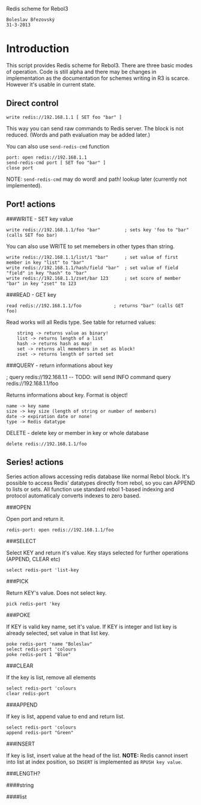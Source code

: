 Redis scheme for Rebol3

	Boleslav Březovský
	31-3-2013
	
# Introduction

This script provides Redis scheme for Rebol3. There are three basic modes of operation.
Code is still alpha and there may be changes in implementation as the documentation for schemes writing in R3 is scarce.
However it's usable in current state.

## Direct control

	write redis://192.168.1.1 [ SET foo "bar" ]
	
This way you can send raw commands to Redis server. The block is not reduced.
(Words and path evaluation may be added later.)

You can also use `send-redis-cmd` function

	port: open redis://192.168.1.1
	send-redis-cmd port [ SET foo "bar" ]
	close port

NOTE: `send-redis-cmd` may do word! and path! lookup later (currently not implemented).
	
## Port! actions

###WRITE - SET key value

	write redis://192.168.1.1/foo "bar"			; sets key 'foo to "bar" (calls SET foo bar)
	
You can also use WRITE to set memebers in other types than string.

	write redis://192.168.1.1/list/1 "bar"		; set value of first member in key "list" to "bar"
	write redis://192.168.1.1/hash/field "bar"	; set value of field "field" in key "hash" to "bar"
	write redis://192.168.1.1/zset/bar 123		; set score of member "bar" in key "zset" to 123
	
###READ - GET key

	read redis://192.168.1.1/foo			; returns "bar"	(calls GET foo)

Read works will all Redis type. See table for returned values:

		string -> returns value as binary!
		list -> returns length of a list
		hash -> returns hash as map!
		set -> returns all memebers in set as block!
		zset -> returns length of sorted set
		
	
###QUERY - return informations about key

;	query redis://192.168.1.1		-- TODO: will send INFO command
	query redis://192.168.1.1/foo
	
Returns informations about key. Format is object!

	name -> key name
	size -> key size (length of string or number of members)
	date -> expiration date or none!
	type -> Redis datatype

DELETE - delete key or member in key or whole database

	delete redis://192.168.1.1/foo
	
## Series! actions

Series action allows accessing redis database like normal Rebol block. 
It's possible to access Redis' datatypes directly from rebol, so you can APPEND to lists or sets.
All function use standard rebol 1-based indexing and protocol automaticaly converts indexes to zero based.


###OPEN

Open port and return it.

	redis-port: open redis://192.168.1.1/foo

###SELECT

Select KEY and return it's value. Key stays selected for further operations (APPEND, CLEAR etc)

	select redis-port 'list-key

###PICK

Return KEY's value. Does not select key.

	pick redis-port 'key

###POKE

If KEY is valid key name, set it's value. If KEY is integer and list key is already selected, set value in that list key.

	poke redis-port 'name "Boleslav"
	select redis-port 'colours
	poke redis-port 1 "Blue"

###CLEAR

If the key is list, remove all elements

	select redis-port 'colours
	clear redis-port

###APPEND

If key is list, append value to end and return list.

	select redis-port 'colours
	append redis-port "Green"
	
###INSERT

If key is list, insert value at the head of the list. 
**NOTE:** Redis cannot insert into list at index position, so `INSERT` is implemented as `RPUSH key value`.

###LENGTH?

####string

####list